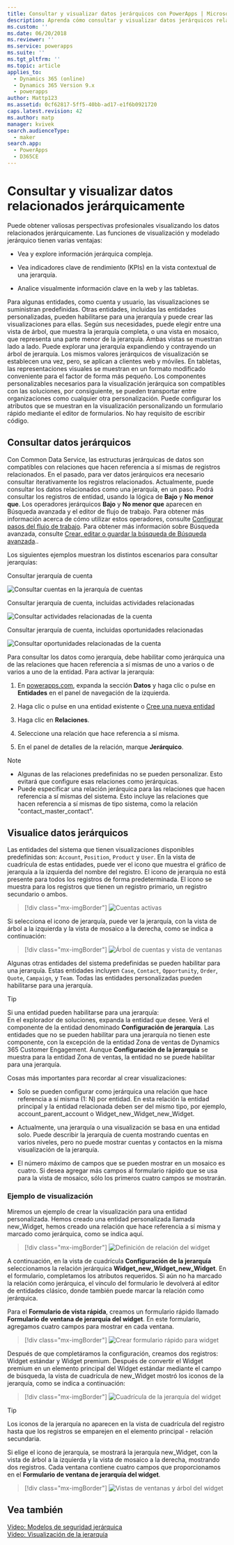 ```yaml
---
title: Consultar y visualizar datos jerárquicos con PowerApps | MicrosoftDocs
description: Aprenda cómo consultar y visualizar datos jerárquicos relacionados
ms.custom: ''
ms.date: 06/20/2018
ms.reviewer: ''
ms.service: powerapps
ms.suite: ''
ms.tgt_pltfrm: ''
ms.topic: article
applies_to:
  - Dynamics 365 (online)
  - Dynamics 365 Version 9.x
  - powerapps
author: Mattp123
ms.assetid: 0cf62817-5ff5-40bb-ad17-e1f6b0921720
caps.latest.revision: 42
ms.author: matp
manager: kvivek
search.audienceType:
  - maker
search.app:
  - PowerApps
  - D365CE
---
```

# <a name="query-and-visualize-hierarchically-related-data"></a>Consultar y visualizar datos relacionados jerárquicamente

Puede obtener valiosas perspectivas profesionales visualizando los datos relacionados jerárquicamente. Las funciones de visualización y modelado jerárquico tienen varias ventajas:  
  
-   Vea y explore información jerárquica compleja.  
  
-   Vea indicadores clave de rendimiento (KPIs) en la vista contextual de una jerarquía.  
  
-   Analice visualmente información clave en la web y las tabletas.  
  
Para algunas entidades, como cuenta y usuario, las visualizaciones se suministran predefinidas. Otras entidades, incluidas las entidades personalizadas, pueden habilitarse para una jerarquía y puede crear las visualizaciones para ellas. Según sus necesidades, puede elegir entre una vista de árbol, que muestra la jerarquía completa, o una vista en mosaico, que representa una parte menor de la jerarquía. Ambas vistas se muestran lado a lado. Puede explorar una jerarquía expandiendo y contrayendo un árbol de jerarquía. Los mismos valores jerárquicos de visualización se establecen una vez, pero, se aplican a clientes web y móviles. En tabletas, las representaciones visuales se muestran en un formato modificado conveniente para el factor de forma más pequeño. Los componentes personalizables necesarios para la visualización jerárquica son compatibles con las soluciones, por consiguiente, se pueden transportar entre organizaciones como cualquier otra personalización. Puede configurar los atributos que se muestran en la visualización personalizando un formulario rápido mediante el editor de formularios. No hay requisito de escribir código.  
  
<a name="BKMK_Querydata"></a>   
## <a name="query-hierarchical-data"></a>Consultar datos jerárquicos  
 Con Common Data Service, las estructuras jerárquicas de datos son compatibles con relaciones que hacen referencia a sí mismas de registros relacionados. En el pasado, para ver datos jerárquicos era necesario consultar iterativamente los registros relacionados. Actualmente, puede consultar los datos relacionados como una jerarquía, en un paso. Podrá consultar los registros de entidad, usando la lógica de **Bajo** y **No menor que**. Los operadores jerárquicos **Bajo** y **No menor que** aparecen en Búsqueda avanzada y el editor de flujo de trabajo. Para obtener más información acerca de cómo utilizar estos operadores, consulte [Configurar pasos del flujo de trabajo](/flow/configure-workflow-steps). Para obtener más información sobre Búsqueda avanzada, consulte [Crear, editar o guardar la búsqueda de Búsqueda avanzada](https://docs.microsoft.com/dynamics365/customer-engagement/basics/save-advanced-find-search)..  
  
 Los siguientes ejemplos muestran los distintos escenarios para consultar jerarquías:  
  
 Consultar jerarquía de cuenta  
  
 ![Consultar cuentas en la jerarquía de cuentas](media/query-accounts.png "Consultar cuentas en la jerarquía de cuentas")  
  
 Consultar jerarquía de cuenta, incluidas actividades relacionadas  
  
 ![Consultar actividades relacionadas de la cuenta](media/query-account-related-activities.png "Consultar actividades relacionadas de la cuenta")  
  
 Consultar jerarquía de cuenta, incluidas oportunidades relacionadas  
  
 ![Consultar oportunidades relacionadas de la cuenta](media/query-account-related-opportunities.png "Consultar oportunidades relacionadas de la cuenta")  
  
 Para consultar los datos como jerarquía, debe habilitar como jerárquica una de las relaciones que hacen referencia a sí mismas de uno a varios o de varios a uno de la entidad. Para activar la jerarquía:  
  

1. En [powerapps.com](https://web.powerapps.com/?utm_source=padocs&utm_medium=linkinadoc&utm_campaign=referralsfromdoc), expanda la sección **Datos** y haga clic o pulse en **Entidades** en el panel de navegación de la izquierda.

2. Haga clic o pulse en una entidad existente o [Cree una nueva entidad](data-platform-create-entity.md)

3. Haga clic en **Relaciones**.

4.  Seleccione una relación que hace referencia a sí misma.

5.  En el panel de detalles de la relación, marque **Jerárquico**.  
  
> [!NOTE]
> - Algunas de las relaciones predefinidas no se pueden personalizar. Esto evitará que configure esas relaciones como jerárquicas.  
> - Puede especificar una relación jerárquica para las relaciones que hacen referencia a sí mismas del sistema. Esto incluye las relaciones que hacen referencia a sí mismas de tipo sistema, como la relación "contact_master_contact".  
  
<a name="BKMK_Visualizedata"></a>   
## <a name="visualize-hierarchical-data"></a>Visualice datos jerárquicos  
 Las entidades del sistema que tienen visualizaciones disponibles predefinidas son: `Account`, `Position`, `Product` y `User`. En la vista de cuadrícula de estas entidades, puede ver el icono que muestra el gráfico de jerarquía a la izquierda del nombre del registro. El icono de jerarquía no está presente para todos los registros de forma predeterminada. El icono se muestra para los registros que tienen un registro primario, un registro secundario o ambos.  
 
 > [!div class="mx-imgBorder"] 
 > ![Cuentas activas](media/cust-hs-active-account.png "Cuentas activas")  
  
 Si selecciona el icono de jerarquía, puede ver la jerarquía, con la vista de árbol a la izquierda y la vista de mosaico a la derecha, como se indica a continuación:  
  
> [!div class="mx-imgBorder"] 
> ![Árbol de cuentas y vista de ventanas](media/hierachy-security-accounts-tile-view.png "Árbol de cuentas y vista de ventanas")  
  
 Algunas otras entidades del sistema predefinidas se pueden habilitar para una jerarquía. Estas entidades incluyen `Case`, `Contact`, `Opportunity`, `Order`, `Quote`, `Campaign`, y `Team`. Todas las entidades personalizadas pueden habilitarse para una jerarquía.  
  
> [!TIP]
>  Si una entidad pueden habilitarse para una jerarquía:  
>  En el explorador de soluciones, expanda la entidad que desee. Verá el componente de la entidad denominado **Configuración de jerarquía**. Las entidades que no se pueden habilitar para una jerarquía no tienen este componente, con la excepción de la entidad Zona de ventas de Dynamics 365 Customer Engagement. Aunque **Configuración de la jerarquía** se muestra para la entidad Zona de ventas, la entidad no se puede habilitar para una jerarquía.  
  
 Cosas más importantes para recordar al crear visualizaciones:  
  
-   Solo se pueden configurar como jerárquica una relación que hace referencia a sí misma (1: N) por entidad. En esta relación la entidad principal y la entidad relacionada deben ser del mismo tipo, por ejemplo, account_parent_account o Widget_new_Widget_new_Widget.  
  
-   Actualmente, una jerarquía o una visualización se basa en una entidad solo. Puede describir la jerarquía de cuenta mostrando cuentas en varios niveles, pero no puede mostrar cuentas y contactos en la misma visualización de la jerarquía.  
  
-   El número máximo de campos que se pueden mostrar en un mosaico es cuatro. Si desea agregar más campos al formulario rápido que se usa para la vista de mosaico, sólo los primeros cuatro campos se mostrarán.  
  
### <a name="visualization-example"></a>Ejemplo de visualización  
 Miremos un ejemplo de crear la visualización para una entidad personalizada. Hemos creado una entidad personalizada llamada new_Widget, hemos creado una relación que hace referencia a sí misma y marcado como jerárquica, como se indica aquí.  
 
> [!div class="mx-imgBorder"] 
> ![Definición de relación del widget](media/widget-relationship-definition.png "Definición de relación del widget")  
   
 A continuación, en la vista de cuadrícula **Configuración de la jerarquía** seleccionamos la relación jerárquica **Widget_new_Widget_new_Widget**. En el formulario, completamos los atributos requeridos. Si aún no ha marcado la relación como jerárquica, el vínculo del formulario le devolverá al editor de entidades clásico, donde también puede marcar la relación como jerárquica.  
  
 Para el **Formulario de vista rápida**, creamos un formulario rápido llamado **Formulario de ventana de jerarquía del widget**. En este formulario, agregamos cuatro campos para mostrar en cada ventana.  
  
> [!div class="mx-imgBorder"] 
> ![Crear formulario rápido para widget](media/create-quickf-orm.png "Crear formulario rápido para widget")  
  
 Después de que completáramos la configuración, creamos dos registros: Widget estándar y Widget premium. Después de convertir el Widget premium en un elemento principal del Widget estándar mediante el campo de búsqueda, la vista de cuadrícula de new_Widget mostró los iconos de la jerarquía, como se indica a continuación:  
  
> [!div class="mx-imgBorder"] 
> ![Cuadrícula de la jerarquía del widget](media/widget-hierarchy-grid.png "Cuadrícula de la jerarquía del widget")  
  
> [!TIP]
>  Los iconos de la jerarquía no aparecen en la vista de cuadrícula del registro hasta que los registros se emparejen en el elemento principal - relación secundaria.  
  
 Si elige el icono de jerarquía, se mostrará la jerarquía new_Widget, con la vista de árbol a la izquierda y la vista de mosaico a la derecha, mostrando dos registros. Cada ventana contiene cuatro campos que proporcionamos en el **Formulario de ventana de jerarquía del widget**.  
 
 > [!div class="mx-imgBorder"] 
 > ![Vistas de ventanas y árbol del widget](media/widget-tree-tiles.png "Vistas de ventanas y árbol del widget")  
  
## <a name="see-also"></a>Vea también  
 [Vídeo: Modelos de seguridad jerárquica](http://www.youtube.com/watch?v=kx5So32DrCo&index=10&list=PLC3591A8FE4ADBE07)   
 [Vídeo: Visualización de la jerarquía](http://www.youtube.com/watch?v=_dGBE6icLNw&index=9&list=PLC3591A8FE4ADBE07)
